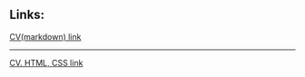 ## Links:

[CV(markdown) link](https://AnAtoliy-AA.github.io/rsschool-cv/cv) 

---
[CV. HTML, CSS link](https://anatoliy-aa.github.io/rsschool-cv/)
